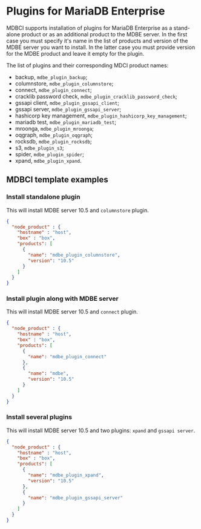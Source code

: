 # Plugins for MariaDB Enterprise

MDBCI supports installation of plugins for MariaDB Enterprise as a stand-alone product or as an additional product to
the MDBE server. In the first case you must specify it's name in the list of products and version of the MDBE server
you want to install. In the latter case you must provide version for the MDBE product and leave it empty for the plugin.

The list of plugins and their corresponding MDCI product names:

* backup, `mdbe_plugin_backup`;
* columnstore, `mdbe_plugin_columnstore`;
* connect, `mdbe_plugin_connect`;
* cracklib password check, `mdbe_plugin_cracklib_password_check`;
* gssapi client, `mdbe_plugin_gssapi_client`;
* gssapi server, `mdbe_plugin_gssapi_server`;
* hashicorp key management, `mdbe_plugin_hashicorp_key_management`;
* mariadb test, `mdbe_plugin_mariadb_test`;
* mroonga, `mdbe_plugin_mroonga`;
* oqgraph, `mdbe_plugin_oqgraph`;
* rocksdb, `mdbe_plugin_rocksdb`;
* s3, `mdbe_plugin_s3`;
* spider, `mdbe_plugin_spider`;
* xpand, `mdbe_plugin_xpand`.

## MDBCI template examples

### Install standalone plugin

This will install MDBE server 10.5 and `columnstore` plugin.

```json
{
  "node_product" : {
    "hostname" : "host",
    "box" : "box",
    "products": [
      {
        "name": "mdbe_plugin_columnstore",
        "version": "10.5"
      }
    ]
  }
}
```

### Install plugin along with MDBE server

This will install MDBE server 10.5 and `connect` plugin.

```json
{
  "node_product" : {
    "hostname" : "host",
    "box" : "box",
    "products": [
      {
        "name": "mdbe_plugin_connect"
      },
      {
        "name": "mdbe",
        "version": "10.5"
      }
    ]
  }
}
```

### Install several plugins

This will install MDBE server 10.5 and two plugins: `xpand` and `gssapi server`.

```json
{
  "node_product" : {
    "hostname" : "host",
    "box" : "box",
    "products": [
      {
        "name": "mdbe_plugin_xpand",
        "version": "10.5"
      },
      {
        "name": "mdbe_plugin_gssapi_server"
      }
    ]
  }
}
```
